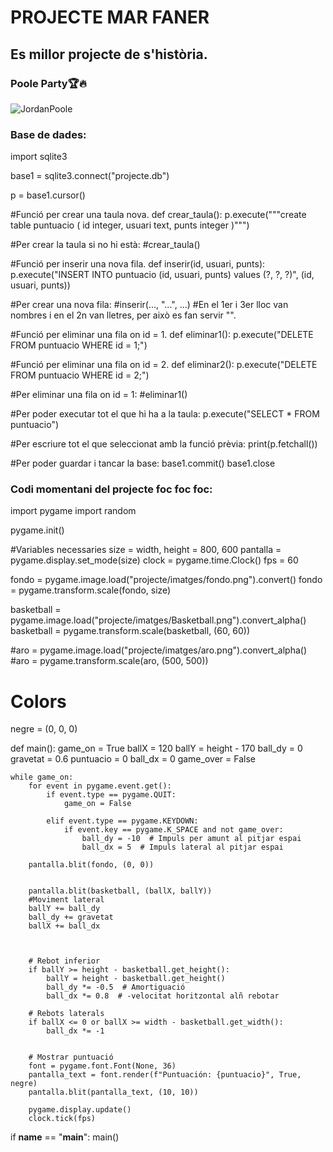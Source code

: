 # PROJECTE MAR FANER
## Es millor projecte de s'història.
### Poole Party🏆🔥
![JordanPoole](https://cdn.nba.com/headshots/nba/latest/1040x760/1629673.png)
### Base de dades:
import sqlite3

base1 = sqlite3.connect("projecte.db")

p = base1.cursor()

#Funció per crear una taula nova.
def crear_taula():
    p.execute("""create table puntuacio (
              id integer, 
              usuari text, 
              punts integer
              )""")

#Per crear la taula si no hi està:
#crear_taula()

#Funció per inserir una nova fila.
def inserir(id, usuari, punts):
    p.execute("INSERT INTO puntuacio (id, usuari, punts) values (?, ?, ?)", (id, usuari, punts))

#Per crear una nova fila:
#inserir(..., "...", ...)
#En el 1er i 3er lloc van nombres i en el 2n van lletres, per això es fan servir "".

#Funció per eliminar una fila on id = 1.
def eliminar1():
    p.execute("DELETE FROM puntuacio WHERE id = 1;")

#Funció per eliminar una fila on id = 2.
def eliminar2():
    p.execute("DELETE FROM puntuacio WHERE id = 2;")


#Per eliminar una fila on id = 1:
#eliminar1()

#Per poder executar tot el que hi ha a la taula:
p.execute("SELECT * FROM puntuacio")

#Per escriure tot el que seleccionat amb la funció prèvia:
print(p.fetchall())

#Per poder guardar i tancar la base:
base1.commit()
base1.close

### Codi momentani del projecte foc foc foc:
import pygame
import random

pygame.init()

#Variables necessaries
size = width, height = 800, 600
pantalla = pygame.display.set_mode(size)
clock = pygame.time.Clock()
fps = 60

fondo = pygame.image.load("projecte/imatges/fondo.png").convert()
fondo = pygame.transform.scale(fondo, size)

basketball = pygame.image.load("projecte/imatges/Basketball.png").convert_alpha()
basketball = pygame.transform.scale(basketball, (60, 60))

#aro = pygame.image.load("projecte/imatges/aro.png").convert_alpha()
#aro = pygame.transform.scale(aro, (500, 500))

# Colors
negre = (0, 0, 0)

def main():
    game_on = True
    ballX = 120
    ballY = height - 170
    ball_dy = 0
    gravetat = 0.6 
    puntuacio = 0
    ball_dx = 0
    game_over = False

    while game_on:
        for event in pygame.event.get():
            if event.type == pygame.QUIT:
                game_on = False

            elif event.type == pygame.KEYDOWN:
                if event.key == pygame.K_SPACE and not game_over:
                    ball_dy = -10  # Impuls per amunt al pitjar espai
                    ball_dx = 5  # Impuls lateral al pitjar espai

        pantalla.blit(fondo, (0, 0))

        
        pantalla.blit(basketball, (ballX, ballY))
        #Moviment lateral 
        ballY += ball_dy
        ball_dy += gravetat
        ballX += ball_dx

        

        # Rebot inferior
        if ballY >= height - basketball.get_height():
            ballY = height - basketball.get_height()
            ball_dy *= -0.5  # Amortiguació
            ball_dx *= 0.8  # -velocitat horitzontal alñ rebotar

        # Rebots laterals
        if ballX <= 0 or ballX >= width - basketball.get_width():
            ball_dx *= -1
        

        # Mostrar puntuació
        font = pygame.font.Font(None, 36)
        pantalla_text = font.render(f"Puntuación: {puntuacio}", True, negre)
        pantalla.blit(pantalla_text, (10, 10))

        pygame.display.update()
        clock.tick(fps)

if __name__ == "__main__":
    main()
